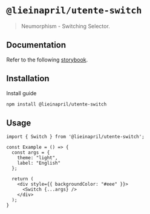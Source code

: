# `@lieinapril/utente-switch`

> Neumorphism - Switching Selector.

## Documentation

Refer to the following [storybook](https://lordono.github.io/utente/).

## Installation

Install guide

```bash
npm install @lieinapril/utente-switch
```

## Usage

```JSX
import { Switch } from '@lieinapril/utente-switch';

const Example = () => {
  const args = {
    theme: "light",
    label: "English"
  };

  return (
    <div style={{ backgroundColor: "#eee" }}>
      <Switch {...args} />
    </div>
  );
}
```
